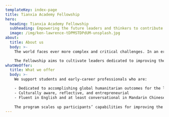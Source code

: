 ```yaml
---
templateKey: index-page
title: Tianxia Academy Fellowship
hero:
  heading: Tianxia Academy Fellowship
  subheading: Empowering the future leaders and thinkers to contribute towards an equitable and harmonious future.
  image: /img/ken-lawrence-tDPMSTDPdUM-unsplash.jpg
about:
  title: About us
  body: >-
    The world faces ever more complex and critical challenges. In an era of global interdependence, peoples, nations, and cultures must come together to rise above their common hurdles. “Tianxia (天下) ” is a Chinese term expressing the idea of a universal civilizational order under which life on Earth may flourish. Inspired by this ancient concept, the Tianxia Academy believes in empowering the future leaders and thinkers to contribute towards an equitable and harmonious future.

    The Fellowship aims to cultivate leaders dedicated to improving the long-term future through macro-strategic work. This type of work targets areas that hold great transformative potential on the timescale of decades yet are being neglected by current mainstream efforts.
whatWeOffer:
  title: What we offer
  body: >-
    We support students and early-career professionals who are:

    - Dedicated to accomplishing global humanitarian outcomes for the long-term future
    - Culturally aware, reflective, and entrepreneurial
    - Fluent in English and at least conversational in Mandarin Chinese
    
    The program scales up participants’ capabilities for improving the world and provides a lifelong network for mentorship and collaborations.
---
```

